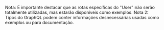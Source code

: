 Nota: É importante destacar que as rotas específicas do "User" não serão totalmente utilizadas, mas estarão disponíveis como exemplos.
Nota 2: Tipos do GraphQL podem conter informações desnecessárias usadas como exemplos ou para documentação.
